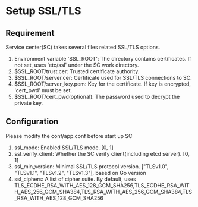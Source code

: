 # Setup SSL/TLS

## Requirement
Service center(SC) takes several files related SSL/TLS options.

1. Environment variable 'SSL_ROOT': The directory contains certificates. If not set, uses 'etc/ssl' under the SC work directory.
1. $SSL_ROOT/trust.cer: Trusted certificate authority.
1. $SSL_ROOT/server.cer: Certificate used for SSL/TLS connections to SC.
1. $SSL_ROOT/server_key.pem: Key for the certificate. If key is encrypted, 'cert_pwd' must be set.
1. $SSL_ROOT/cert_pwd(optional): The password used to decrypt the private key.

## Configuration
Please modify the conf/app.conf before start up SC

1. ssl_mode: Enabled SSL/TLS mode. [0, 1]
1. ssl_verify_client: Whether the SC verify client(including etcd server). [0, 1]
1. ssl_min_version: Minimal SSL/TLS protocol version. ["TLSv1.0", "TLSv1.1", "TLSv1.2", "TLSv1.3"], based on Go version
1. ssl_ciphers: A list of cipher suite. By default, uses TLS_ECDHE_RSA_WITH_AES_128_GCM_SHA256,TLS_ECDHE_RSA_WITH_AES_256_GCM_SHA384,TLS_RSA_WITH_AES_256_GCM_SHA384,TLS_RSA_WITH_AES_128_GCM_SHA256
